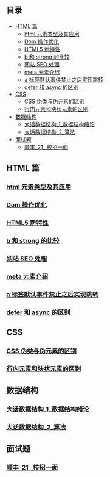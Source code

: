 ## 目录
<!-- vim-markdown-toc GitLab -->

* [HTML 篇](#html-篇)
	* [html 元素类型及其应用](#html-元素类型及其应用)
	* [Dom 操作优化](#dom-操作优化)
	* [HTML5 新特性](#html5-新特性)
	* [b 和 strong 的比较](#b-和-strong-的比较)
	* [网站 SEO 处理](#网站-seo-处理)
	* [meta 元素介绍](#meta-元素介绍)
	* [a 标签默认事件禁止之后实现跳转](#a-标签默认事件禁止之后实现跳转)
	* [defer 和 async 的区别](#defer-和-async-的区别)
* [CSS](#css)
	* [CSS 伪类与伪元素的区别](#css-伪类与伪元素的区别)
	* [行内元素和块状元素的区别](#行内元素和块状元素的区别)
* [数据结构](#数据结构)
	* [大话数据结构_1_数据结构绪论](#大话数据结构_1_数据结构绪论)
	* [大话数据结构_2_算法](#大话数据结构_2_算法)
* [面试题](#面试题)
	* [顺丰_21_ 校招一面](#顺丰_21_-校招一面)

<!-- vim-markdown-toc -->
## HTML 篇
### [html 元素类型及其应用](./前端/HTML/20_09_15/html布局元素的分类.md)
### [Dom 操作优化](./前端/HTML/20_09_17/Dom操作优化.md) 
### [HTML5 新特性](./前端/HTML/20_09_18/html5新特性.md) 
### [b 和 strong 的比较](./前端/HTML/20_09_19/b和strong的比较.md) 
### [网站 SEO 处理](./前端/HTML/20_09_23/网站SEO处理.md) 
### [meta 元素介绍](./前端/HTML/20_09_25/meta元素介绍.md) 
### [a 标签默认事件禁止之后实现跳转](./前端/HTML/20_09_25/a标签默认事件禁止之后实现跳转.md) 
### [defer 和 async 的区别](./前端/HTML/20_09_26/defer和async的区别.md) 

## CSS
### [CSS 伪类与伪元素的区别](./前端/CSS/20_09_27/CSS伪类与伪元素的区别.md)
### [行内元素和块状元素的区别](./前端/CSS/20_09_28/行内元素和块状元素的区别.md)

## 数据结构
### [大话数据结构_1_数据结构绪论](./数据结构/20_09_15/大话数据结构_1_数据结构绪论.md)
### [大话数据结构_2_算法](./数据结构/20_09_23/大话数据结构_2_算法.md)

## 面试题
### [顺丰_21_ 校招一面](./面试题/20_09_20/顺丰_21_校招一面.md)
